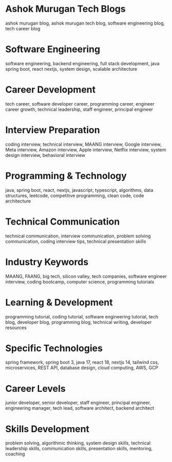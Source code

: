 # Ashok Murugan Tech Blogs
ashok murugan blog, ashok murugan tech blog, software engineering blog, tech career blog

# Software Engineering
software engineering, backend engineering, full stack development, java spring boot, react nextjs, system design, scalable architecture

# Career Development  
tech career, software developer career, programming career, engineer career growth, technical leadership, staff engineer, principal engineer

# Interview Preparation
coding interview, technical interview, MAANG interview, Google interview, Meta interview, Amazon interview, Apple interview, Netflix interview, system design interview, behavioral interview

# Programming & Technology
java, spring boot, react, nextjs, javascript, typescript, algorithms, data structures, leetcode, competitive programming, clean code, code architecture

# Technical Communication
technical communication, interview communication, problem solving communication, coding interview tips, technical presentation skills

# Industry Keywords
MAANG, FAANG, big tech, silicon valley, tech companies, software engineer interview, coding bootcamp, computer science, programming tutorials

# Learning & Development
programming tutorial, coding tutorial, software engineering tutorial, tech blog, developer blog, programming blog, technical writing, developer resources

# Specific Technologies
spring framework, spring boot 3, java 17, react 18, nextjs 14, tailwind css, microservices, REST API, database design, cloud computing, AWS, GCP

# Career Levels
junior developer, senior developer, staff engineer, principal engineer, engineering manager, tech lead, software architect, backend architect

# Skills Development
problem solving, algorithmic thinking, system design skills, technical leadership skills, communication skills, presentation skills, mentoring, coaching
